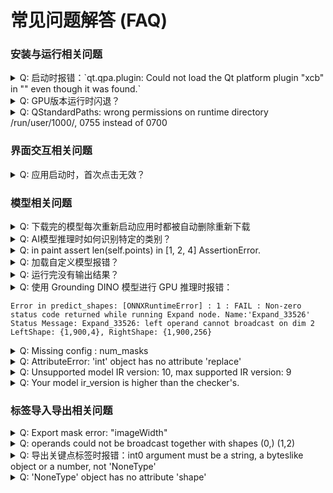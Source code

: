 # 常见问题解答 (FAQ)


### 安装与运行相关问题

<details>
<summary>Q: 启动时报错：`qt.qpa.plugin: Could not load the Qt platform plugin "xcb" in "" even though it was found.` </summary>

可参考[#541](https://github.com/CVHub520/X-AnyLabeling/issues/541)、[#496](https://github.com/CVHub520/X-AnyLabeling/issues/496)。
</details>

<details>
<summary>Q: GPU版本运行时闪退？</summary>

可参考[#500](https://github.com/CVHub520/X-AnyLabeling/issues/500)。
</details>

<details>
<summary>Q: QStandardPaths: wrong permissions on runtime directory /run/user/1000/, 0755 instead of 0700</summary>

添加 `chmod 0700 /run/user/1000/` 到 `.bashrc` 文件中激活并重新启动应用即可。
</details>


### 界面交互相关问题

<details>
<summary>Q: 应用启动时，首次点击无效？</summary>

此问题暂时无解。 
</details>


### 模型相关问题

<details>
<summary>Q: 下载完的模型每次重新启动应用时都被自动删除重新下载</summary>

- 注意模型路径不得有中文字符，否则会有异常。（[#600](https://github.com/CVHub520/X-AnyLabeling/issues/600)）
- 如提示`Unsupported model IR version: 10, max supported IR version: 9`，则说明模型 IR 版本过高，请更新 onnx 版本：

```bash
pip install --upgrade onnx
```
</details>

<details>
<summary>Q: AI模型推理时如何识别特定的类别？</summary>

当前仅支持部分模型设置此选项。具体地，以 yolo 系列模型为例，用户可通过在配置文件中添加 `filter_classes`，具体可参考此[文档](https://github.com/CVHub520/X-AnyLabeling/blob/main/docs/zh_cn/custom_model.md#%E5%8A%A0%E8%BD%BD%E5%B7%B2%E9%80%82%E9%85%8D%E7%9A%84%E7%94%A8%E6%88%B7%E8%87%AA%E5%AE%9A%E4%B9%89%E6%A8%A1%E5%9E%8B)。
</details>

<details>
<summary>Q: in paint assert len(self.points) in [1, 2, 4] AssertionError.</summary>

可参考[#491](https://github.com/CVHub520/X-AnyLabeling/issues/491)。
</details>

<details>
<summary>Q: 加载自定义模型报错？</summary>

可参考以下步骤解决：

1. 检查配置文件中的定义的类别与模型支持的类别列表是否一致。
2. 使用 [netron](https://netron.app/) 工具比较自定义模型与官方对应的内置模型输入输出节点维度是否一致。
</details>

<details>
<summary>Q: 运行完没有输出结果？</summary>

可参考[#536](https://github.com/CVHub520/X-AnyLabeling/issues/536)。
</details>

<details>
<summary>Q: 使用 Grounding DINO 模型进行 GPU 推理时报错：

```shell
Error in predict_shapes: [ONNXRuntimeError] : 1 : FAIL : Non-zero status code returned while running Expand node. Name:'Expand_33526' Status Message: Expand_33526: left operand cannot broadcast on dim 2 LeftShape: {1,900,4}, RightShape: {1,900,256}
```
</summary>

可参考[#389](https://github.com/CVHub520/X-AnyLabeling/issues/389)。
</details>

<details>
<summary>Q: Missing config : num_masks</summary>

可参考[#515](https://github.com/CVHub520/X-AnyLabeling/issues/515)。
</details>

<details>
<summary>Q: AttributeError: 'int' object has no attribute 'replace'</summary>
查看配置文件是否有定义纯数字标签。请注意在定义以**纯数字**命名的标签名称时，请务必将其加上单引号 `''`
</details>

<details>
<summary>Q: Unsupported model IR version: 10, max supported IR version: 9</summary>

ONNX Runtime 版本过低，请更新：

```shell
# 安装 CPU 版本
pip install --upgrade onnxruntime

# 安装 GPU 版本
pip install --upgrade onnxruntime-gpu
```
</details>

<details>
<summary>Q: Your model ir_version is higher than the checker's.</summary>
onnx 版本过低，请更新：

```shell
pip install --upgrade onnx
```
</details>


### 标签导入导出相关问题

<details>
<summary>Q: Export mask error: "imageWidth"</summary>

可参考[#477](https://github.com/CVHub520/X-AnyLabeling/issues/477)。
</details>

<details>
<summary>Q: operands could not be broadcast together with shapes (0,) (1,2)</summary>

可参考[#492](https://github.com/CVHub520/X-AnyLabeling/issues/492)。
</details>

<details>
<summary>Q: 导出关键点标签时报错：int0 argument must be a string, a byteslike object or a number, not 'NoneType'</summary>

`group_id`字段缺失，请确保每个矩形框和关键点都有对应的群组编号。
</details>

<details>
<summary>Q: 'NoneType' object has no attribute 'shape'</summary>

检查文件路径是否包含**中文字符**。
</details>
